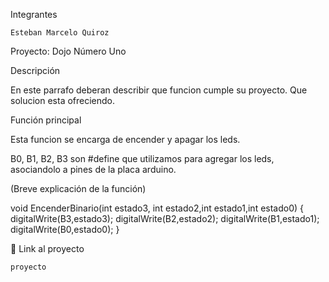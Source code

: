 Integrantes

    Esteban Marcelo Quiroz

Proyecto: Dojo Número Uno 

Descripción

En este parrafo deberan describir que funcion cumple su proyecto. Que solucion esta ofreciendo.

Función principal

Esta funcion se encarga de encender y apagar los leds.

B0, B1, B2, B3 son #define que utilizamos para agregar los leds, asociandolo a pines de la placa arduino.

(Breve explicación de la función)

void EncenderBinario(int estado3, int estado2,int estado1,int estado0)
{
  digitalWrite(B3,estado3);
  digitalWrite(B2,estado2);
  digitalWrite(B1,estado1);
  digitalWrite(B0,estado0);
}

🤖 Link al proyecto

    proyecto
